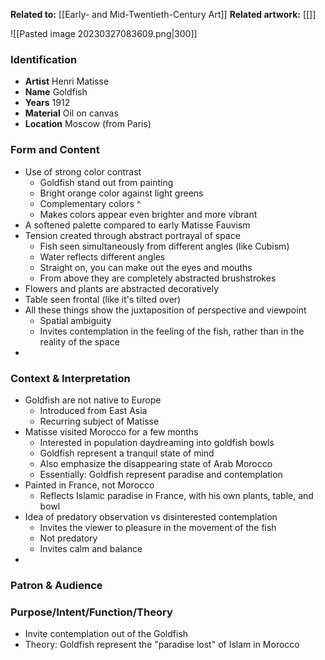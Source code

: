 **Related to:** [[Early- and Mid-Twentieth-Century Art]]
**Related artwork:** [[]]

![[Pasted image 20230327083609.png|300]]

### Identification
- **Artist** Henri Matisse 
- **Name** Goldfish
- **Years** 1912
- **Material** Oil on canvas
- **Location** Moscow (from Paris)

### Form and Content
- Use of strong color contrast
	- Goldfish stand out from painting
	- Bright orange color against light greens
	- Complementary colors ^
	- Makes colors appear even brighter and more vibrant
- A softened palette compared to early Matisse Fauvism
- Tension created through abstract portrayal of space
	- Fish seen simultaneously from different angles (like Cubism)
	- Water reflects different angles
	- Straight on, you can make out the eyes and mouths
	- From above they are completely abstracted brushstrokes
- Flowers and plants are abstracted decoratively
- Table seen frontal (like it's tilted over)
- All these things show the juxtaposition of perspective and viewpoint
	- Spatial ambiguity
	- Invites contemplation in the feeling of the fish, rather than in the reality of the space
- 

### Context & Interpretation
- Goldfish are not native to Europe
	- Introduced from East Asia
	- Recurring subject of Matisse
- Matisse visited Morocco for a few months
	- Interested in population daydreaming into goldfish bowls
	- Goldfish represent a tranquil state of mind
	- Also emphasize the disappearing state of Arab Morocco
	- Essentially: Goldfish represent paradise and contemplation
- Painted in France, not Morocco
	- Reflects Islamic paradise in France, with his own plants, table, and bowl
- Idea of predatory observation vs disinterested contemplation
	- Invites the viewer to pleasure in the movement of the fish
	- Not predatory
	- Invites calm and balance
- 

### Patron & Audience


### Purpose/Intent/Function/Theory
- Invite contemplation out of the Goldfish
- Theory: Goldfish represent the "paradise lost" of Islam in Morocco